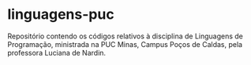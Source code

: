# linguagens-puc
Repositório contendo os códigos relativos à disciplina de Linguagens de Programação, ministrada na PUC Minas, Campus Poços de Caldas, pela professora Luciana de Nardin.
